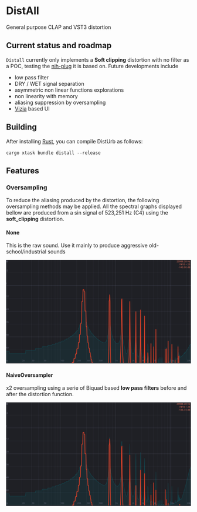 # DistAll

General purpose CLAP and VST3 distortion

## Current status and roadmap

`Distall` currently only implements a **Soft clipping** distortion with no filter as a POC, testing the [nih-plug](https://github.com/robbert-vdh/nih-plug/tree/master) it is based on. Future developments include

* low pass filter
* DRY / WET signal separation
* asymmetric non linear functions explorations
* non linearity with memory
* aliasing suppression by oversampling
* [Vizia](https://github.com/vizia/vizia) based UI


## Building

After installing [Rust](https://rustup.rs/), you can compile DistUrb as follows:

```shell
cargo xtask bundle distall --release
```

## Features

### Oversampling

To reduce the aliasing produced by the distortion, the following oversampling methods may be applied. All the spectral graphs displayed bellow are produced from a sin signal of 523,251 Hz (C4) using the **soft_clipping** distortion.

#### None

This is the raw sound. Use it mainly to produce aggressive old-school/industrial sounds 

![](docs/imgs/soft_clip_no_oversampling.png)

#### NaiveOversampler

x2 oversampling using a serie of Biquad based **low pass filters** before and after the distortion function.

![](docs/imgs/soft_clip_naive_oversampling.png)